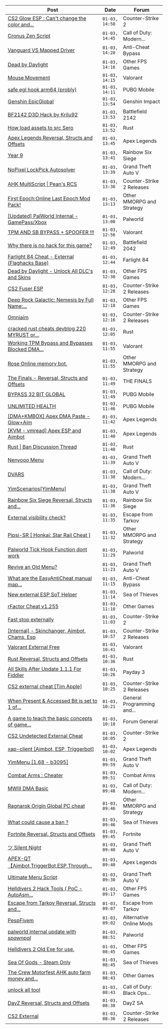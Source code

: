 |Post|Date|Forum|
|----|----|-----|
|[CS2 Glow ESP : Can't change the color and...](https://www.unknowncheats.me/forum/counter-strike-2-a/624310-cs2-glow-esp-cant-change-color-dim.html)|`01-03, 14:50`|Counter-Strike 2|
|[Cronus Zen Script](https://www.unknowncheats.me/forum/call-of-duty-modern-warfare-iii/625476-cronus-zen-script.html)|`01-03, 14:45`|Call of Duty: Modern...|
|[Vanguard VS Mapped Driver](https://www.unknowncheats.me/forum/anti-cheat-bypass/624898-vanguard-vs-mapped-driver.html)|`01-03, 14:20`|Anti-Cheat Bypass|
|[Dead by Daylight](https://www.unknowncheats.me/forum/other-fps-games/178856-dead-daylight.html)|`01-03, 14:16`|Other FPS Games|
|[Mouse Movement](https://www.unknowncheats.me/forum/valorant/625359-mouse-movement.html)|`01-03, 14:15`|Valorant|
|[safe egl hook arm64 (probly)](https://www.unknowncheats.me/forum/pubg-mobile/625424-safe-egl-hook-arm64-probly.html)|`01-03, 14:11`|PUBG Mobile|
|[Genshin EpicGlobal](https://www.unknowncheats.me/forum/genshin-impact/489622-genshin-epicglobal.html)|`01-03, 13:54`|Genshin Impact|
|[BF2142 D3D Hack by Krilu92](https://www.unknowncheats.me/forum/battlefield-2142-a/623426-bf2142-d3d-hack-krilu92.html)|`01-03, 13:53`|Battlefield 2142|
|[How load assets to src Sero](https://www.unknowncheats.me/forum/rust/625473-load-assets-src-sero.html)|`01-03, 13:52`|Rust|
|[Apex Legends Reversal, Structs and Offsets](https://www.unknowncheats.me/forum/apex-legends/319804-apex-legends-reversal-structs-offsets.html)|`01-03, 13:45`|Apex Legends|
|[Year 9](https://www.unknowncheats.me/forum/rainbow-six-siege/625401-9.html)|`01-03, 13:41`|Rainbow Six Siege|
|[NoPixel LockPick Autosolver](https://www.unknowncheats.me/forum/grand-theft-auto-v/625353-nopixel-lockpick-autosolver.html)|`01-03, 13:39`|Grand Theft Auto V|
|[AHK MultiScript \| Pean's RCS](https://www.unknowncheats.me/forum/counter-strike-2-releases/605440-ahk-multiscript-peans-rcs.html)|`01-03, 13:36`|Counter-Strike 2 Releases|
|[First Epoch:Online Last Epoch Mod Pack!](https://www.unknowncheats.me/forum/other-mmorpg-and-strategy/625247-epoch-online-epoch-mod-pack.html)|`01-03, 13:13`|Other MMORPG and Strategy|
|[\[Updated\] PalWorld Internal - GamePass/Xbox](https://www.unknowncheats.me/forum/palworld/620772-updated-palworld-internal-gamepass-xbox.html)|`01-03, 13:00`|Palworld|
|[TPM AND SB BYPASS + SPOOFER !!!](https://www.unknowncheats.me/forum/valorant/623808-tpm-sb-bypass-spoofer.html)|`01-03, 12:56`|Valorant|
|[Why there is no hack for this game?](https://www.unknowncheats.me/forum/battlefield-2042-a/597118-hack-game.html)|`01-03, 12:49`|Battlefield 2042|
|[Farlight 84 Cheat - External (Flaghacks Base)](https://www.unknowncheats.me/forum/farlight-84-a/611333-farlight-84-cheat-external-flaghacks-base.html)|`01-03, 12:44`|Farlight 84|
|[Dead by Daylight - Unlock All DLC's and Skins](https://www.unknowncheats.me/forum/other-fps-games/625318-dead-daylight-unlock-dlcs-skins.html)|`01-03, 12:30`|Other FPS Games|
|[CS2 Fuser ESP](https://www.unknowncheats.me/forum/counter-strike-2-releases/625458-cs2-fuser-esp.html)|`01-03, 12:28`|Counter-Strike 2 Releases|
|[Deep Rock Galactic: Nemesis by Full Name:...](https://www.unknowncheats.me/forum/other-fps-games/603417-deep-rock-galactic-nemesis-name-unknown.html)|`01-03, 12:18`|Other FPS Games|
|[Omniaim](https://www.unknowncheats.me/forum/counter-strike-2-releases/621358-omniaim.html)|`01-03, 12:16`|Counter-Strike 2 Releases|
|[cracked rust cheats devblog 220 MYRUST or...](https://www.unknowncheats.me/forum/rust/625273-cracked-rust-cheats-devblog-220-myrust-anyother-server-alkad.html)|`01-03, 12:05`|Rust|
|[Working TPM Bypass and Bypasses Blocked DMA...](https://www.unknowncheats.me/forum/valorant/625183-tpm-bypass-bypasses-blocked-dma-fw.html)|`01-03, 11:55`|Valorant|
|[Rose Online memory bot.](https://www.unknowncheats.me/forum/other-mmorpg-and-strategy/595390-rose-online-memory-bot.html)|`01-03, 11:55`|Other MMORPG and Strategy|
|[The Finals - Reversal, Structs and Offsets](https://www.unknowncheats.me/forum/the-finals/516372-finals-reversal-structs-offsets.html)|`01-03, 11:49`|THE FINALS|
|[BYPASS 32 BIT GLOBAL](https://www.unknowncheats.me/forum/pubg-mobile/624908-bypass-32-bit-global.html)|`01-03, 11:49`|PUBG Mobile|
|[UNLIMITED HEALTH](https://www.unknowncheats.me/forum/pubg-mobile/625185-unlimited-health.html)|`01-03, 11:46`|PUBG Mobile|
|[\[DMA+KMBOX\] Apex DMA Paste - Glow+Aim](https://www.unknowncheats.me/forum/apex-legends/622378-dma-kmbox-apex-dma-paste-glow-aim.html)|`01-03, 11:42`|Apex Legends|
|[\[KVM - vmread\] Apex ESP and Aimbot](https://www.unknowncheats.me/forum/apex-legends/406426-kvm-vmread-apex-esp-aimbot.html)|`01-03, 11:40`|Apex Legends|
|[Rust \| Ban Discussion Thread](https://www.unknowncheats.me/forum/rust/469369-rust-ban-discussion-thread.html)|`01-03, 11:40`|Rust|
|[Nenyooo Menu](https://www.unknowncheats.me/forum/grand-theft-auto-v/488777-nenyooo-menu.html)|`01-03, 11:39`|Grand Theft Auto V|
|[DVARS](https://www.unknowncheats.me/forum/call-of-duty-modern-warfare-iii/625469-dvars.html)|`01-03, 11:38`|Call of Duty: Modern...|
|[YimScenarios\[YimMenu\]](https://www.unknowncheats.me/forum/grand-theft-auto-v/625336-yimscenarios-yimmenu.html)|`01-03, 11:38`|Grand Theft Auto V|
|[Rainbow Six Siege Reversal, Structs and...](https://www.unknowncheats.me/forum/rainbow-six-siege/255148-rainbow-six-siege-reversal-structs-offsets.html)|`01-03, 11:36`|Rainbow Six Siege|
|[External visibility check?](https://www.unknowncheats.me/forum/escape-from-tarkov/603886-external-visibility-check.html)|`01-03, 11:35`|Escape from Tarkov|
|[Pipsi-SR \[ Honkai: Star Rail Cheat \]](https://www.unknowncheats.me/forum/other-mmorpg-and-strategy/623438-pipsi-sr-honkai-star-rail-cheat.html)|`01-03, 11:32`|Other MMORPG and Strategy|
|[Palworld Tick Hook Function dont work](https://www.unknowncheats.me/forum/palworld/625468-palworld-tick-hook-function-dont.html)|`01-03, 11:29`|Palworld|
|[Revive an Old Menu?](https://www.unknowncheats.me/forum/grand-theft-auto-v/625260-revive-menu.html)|`01-03, 11:23`|Grand Theft Auto V|
|[What are the EasyAntiCheat manual map...](https://www.unknowncheats.me/forum/anti-cheat-bypass/625116-easyanticheat-manual-map-detection-methods-2024-a.html)|`01-03, 11:15`|Anti-Cheat Bypass|
|[New external ESP SoT Helper](https://www.unknowncheats.me/forum/sea-of-thieves/581265-external-esp-sot-helper.html)|`01-03, 11:14`|Sea of Thieves|
|[rFactor Cheat v1.255](https://www.unknowncheats.me/forum/other-games/341763-rfactor-cheat-v1-255-a.html)|`01-03, 11:10`|Other Games|
|[Fast stop externally](https://www.unknowncheats.me/forum/counter-strike-2-a/625467-fast-stop-externally.html)|`01-03, 11:03`|Counter-Strike 2|
|[\[Internal\] - Skinchanger, Aimbot, Chams, Esp](https://www.unknowncheats.me/forum/counter-strike-2-releases/625288-internal-skinchanger-aimbot-chams-esp.html)|`01-03, 10:57`|Counter-Strike 2 Releases|
|[Valorant External Free](https://www.unknowncheats.me/forum/valorant/612035-valorant-external-free.html)|`01-03, 10:41`|Valorant|
|[Rust Reversal, Structs and Offsets](https://www.unknowncheats.me/forum/rust/164256-rust-reversal-structs-offsets.html)|`01-03, 10:36`|Rust|
|[All Skills After Update 1.1.1 For Fiddler](https://www.unknowncheats.me/forum/payday-3-a/625438-skills-update-1-1-1-fiddler.html)|`01-03, 10:26`|Payday 3|
|[CS2 external cheat \[Tim Apple\]](https://www.unknowncheats.me/forum/counter-strike-2-releases/609206-cs2-external-cheat-tim-apple.html)|`01-03, 10:25`|Counter-Strike 2 Releases|
|[When Present & Accessed Bit is set to 1 of...](https://www.unknowncheats.me/forum/general-programming-and-reversing/625320-accessed-bit-set-1-pte.html)|`01-03, 10:21`|General Programming and...|
|[A game to teach the basic concepts of game...](https://www.unknowncheats.me/forum/forum-general/622251-game-teach-basic-concepts-game-hacking.html)|`01-03, 10:10`|Forum General|
|[CS2 Undetected External Cheat](https://www.unknowncheats.me/forum/counter-strike-2-a/624871-cs2-undetected-external-cheat.html)|`01-03, 10:05`|Counter-Strike 2|
|[xap-client \[Aimbot, ESP, Triggerbot\]](https://www.unknowncheats.me/forum/apex-legends/606842-xap-client-aimbot-esp-triggerbot.html)|`01-03, 10:02`|Apex Legends|
|[YimMenu \[1.68 - b3095\]](https://www.unknowncheats.me/forum/grand-theft-auto-v/476972-yimmenu-1-68-b3095.html)|`01-03, 09:59`|Grand Theft Auto V|
|[Combat Arms : Cheater](https://www.unknowncheats.me/forum/combat-arms/611163-combat-arms-cheater.html)|`01-03, 09:51`|Combat Arms|
|[MWIII DMA Basic](https://www.unknowncheats.me/forum/call-of-duty-modern-warfare-iii/619202-mwiii-dma-basic.html)|`01-03, 09:48`|Call of Duty: Modern...|
|[Ragnarok Origin Global PC cheat](https://www.unknowncheats.me/forum/other-mmorpg-and-strategy/624052-ragnarok-origin-global-pc-cheat.html)|`01-03, 09:46`|Other MMORPG and Strategy|
|[What could cause a ban ?](https://www.unknowncheats.me/forum/sea-of-thieves/625206-cause-ban.html)|`01-03, 09:46`|Sea of Thieves|
|[Fortnite Reversal, Structs and Offsets](https://www.unknowncheats.me/forum/fortnite/235061-fortnite-reversal-structs-offsets.html)|`01-03, 09:45`|Fortnite|
|[ツ Silent Night](https://www.unknowncheats.me/forum/grand-theft-auto-v/604599-silent-night.html)|`01-03, 09:40`|Grand Theft Auto V|
|[APEX-QT【Aimbot,TriggerBot,ESP,Through...](https://www.unknowncheats.me/forum/apex-legends/610936-apex-qt-aimbot-triggerbot-esp-assistance-dma.html)|`01-03, 09:40`|Apex Legends|
|[Ultimate Menu Script](https://www.unknowncheats.me/forum/grand-theft-auto-v/565688-ultimate-menu-script.html)|`01-03, 09:30`|Grand Theft Auto V|
|[Helldivers 2 Hack Tools ( PoC - AutoAsm...](https://www.unknowncheats.me/forum/other-fps-games/625428-helldivers-2-hack-tools-poc-autoasm-64bit.html)|`01-03, 09:17`|Other FPS Games|
|[Escape from Tarkov Reversal, Structs and...](https://www.unknowncheats.me/forum/escape-from-tarkov/226519-escape-tarkov-reversal-structs-offsets.html)|`01-03, 09:07`|Escape from Tarkov|
|[PespFivem](https://www.unknowncheats.me/forum/alternative-online-mods/625465-pespfivem.html)|`01-03, 09:02`|Alternative Online Mods|
|[palworld internal update with *spawnpal*](https://www.unknowncheats.me/forum/palworld/623520-palworld-internal-update-spawnpal.html)|`01-03, 08:51`|Palworld|
|[Helldivers 2 Old Exe for use.](https://www.unknowncheats.me/forum/other-fps-games/625463-helldivers-2-exe.html)|`01-03, 08:45`|Other FPS Games|
|[Sea Of Gods - Steam Only](https://www.unknowncheats.me/forum/sea-of-thieves/614719-sea-gods-steam.html)|`01-03, 08:45`|Sea of Thieves|
|[The Crew Motorfest AHK auto farm money and...](https://www.unknowncheats.me/forum/other-games/623707-crew-motorfest-ahk-auto-farm-money-vehicle.html)|`01-03, 08:43`|Other Games|
|[unlock all tool](https://www.unknowncheats.me/forum/call-of-duty-black-ops-cold-war/624879-unlock-tool.html)|`01-03, 08:43`|Call of Duty: Black Ops...|
|[DayZ Reversal, Structs and Offsets](https://www.unknowncheats.me/forum/dayz-sa/104269-dayz-reversal-structs-offsets.html)|`01-03, 08:38`|DayZ SA|
|[CS2 External](https://www.unknowncheats.me/forum/counter-strike-2-releases/625461-cs2-external.html)|`01-03, 08:36`|Counter-Strike 2 Releases|
